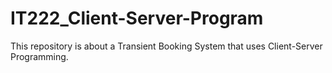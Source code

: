 # IT222_Client-Server-Program
This repository is about a Transient Booking System that uses Client-Server Programming. 
